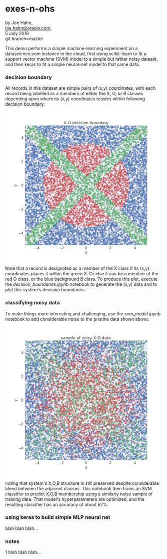 # exes-n-ohs

by Joe Hahn,<br />
joe.hahn@oracle.com,<br />
5 July 2018<br />
git branch=master

This demo performs a simple machine-learning experiment on a datascience.com instance 
in the cloud, first using scikit-learn to fit a support vector machine (SVM) model
to a simple but rather noisy dataset, and then keras to fit a simple neural-net model
to that same data.

### decision boundary

All records in this dataset are simple pairs of (x,y) coordinates, with each record
being labelled as a members of either the X, O, or B classes depending
upon where its (x,y) coordinates resides within following decision boundary:<br />
![](figs/decision_boundary.png)<br />
Note that a record is designated as a member of the X class if its (x,y) coordinates
places it within the green X. Or else it can be a member of the
red O class, or the blue background B class. To produce this plot, execute the 
_decision_boundaries.ipynb_ notebook to generate the (x,y) data and to 
plot this system's decision boundaries.

### classifying noisy data

To make things more interesting and challenging, use the _svm_model.ipynb_ notebook
to add considerable noise to the pristine data shown above:<br />
![](figs/training_data.png)<br />
noting that system's X,O,B structure is still preserved despite considerable
bleed between the adjacent classes. This notebook then trains an SVM classifier to predict
X,O,B membership using a similarly noise sample of training data. That model's
hyperparameters are optimized, and the resulting classifier has
an accuracy of about 67%.

### using keras to build simple MLP neural net

blah blah blah...

### notes

1 blah blah blah...


